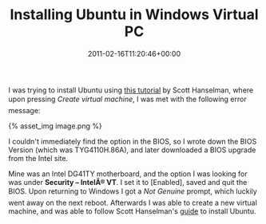 ﻿---
title: Installing Ubuntu in Windows Virtual PC
date: 2011-02-16T11:20:46+00:00
---
I was trying to install Ubuntu using [this tutorial](http://www.hanselman.com/blog/InstallingUbuntu104LTSOnWindowsVirtualPCOnWindows7.aspx) by Scott Hanselman, where upon pressing *Create virtual machine*, I was met with the following error message:
<!-- more -->
{% asset_img image.png %}

I couldn't immediately find the option in the BIOS, so I wrote down the BIOS Version (which was TYG4110H.86A), and later downloaded a BIOS upgrade from the Intel site.

Mine was an Intel DG41TY motherboard, and the option I was looking for was under **Security &ndash; IntelÂ® VT**. I set it to [Enabled], saved and quit the BIOS. Upon returning to Windows I got a *Not Genuine* prompt, which luckily went away on the next reboot. Afterwards I was able to create a new virtual machine, and was able to follow Scott Hanselman's <a href="http://www.hanselman.com/blog/InstallingUbuntu104LTSOnWindowsVirtualPCOnWindows7.aspx" target="_blank">guide</a> to install Ubuntu.
